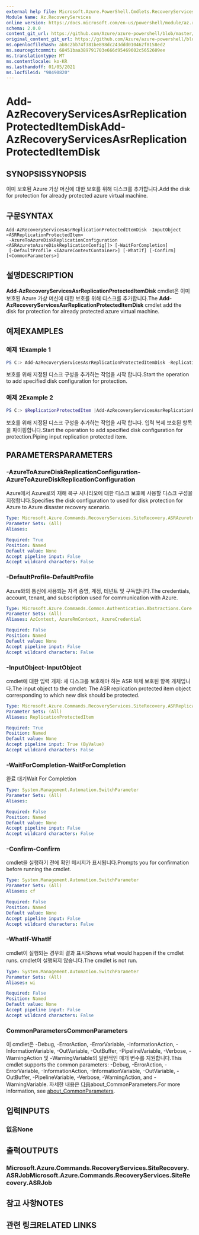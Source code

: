 ```yaml
---
external help file: Microsoft.Azure.PowerShell.Cmdlets.RecoveryServices.SiteRecovery.dll-Help.xml
Module Name: Az.RecoveryServices
online version: https://docs.microsoft.com/en-us/powershell/module/az.recoveryservices/add-azrecoveryservicesasrreplicationprotecteditemdisk
schema: 2.0.0
content_git_url: https://github.com/Azure/azure-powershell/blob/master/src/RecoveryServices/RecoveryServices/help/Add-AzRecoveryServicesAsrReplicationProtectedItemDisk.md
original_content_git_url: https://github.com/Azure/azure-powershell/blob/master/src/RecoveryServices/RecoveryServices/help/Add-AzRecoveryServicesAsrReplicationProtectedItemDisk.md
ms.openlocfilehash: ab8c2bb74f381be898dc243ddd010462f8158ed2
ms.sourcegitcommit: 68451baa389791703e666d95469602c5652609ee
ms.translationtype: MT
ms.contentlocale: ko-KR
ms.lasthandoff: 01/05/2021
ms.locfileid: "98490820"
---
```

# <span data-ttu-id="79cf9-101">Add-AzRecoveryServicesAsrReplicationProtectedItemDisk</span><span class="sxs-lookup"><span data-stu-id="79cf9-101">Add-AzRecoveryServicesAsrReplicationProtectedItemDisk</span></span>

## <span data-ttu-id="79cf9-102">SYNOPSIS</span><span class="sxs-lookup"><span data-stu-id="79cf9-102">SYNOPSIS</span></span>
<span data-ttu-id="79cf9-103">이미 보호된 Azure 가상 머신에 대한 보호를 위해 디스크를 추가합니다.</span><span class="sxs-lookup"><span data-stu-id="79cf9-103">Add the disk for protection for already protected azure virtual machine.</span></span>

## <span data-ttu-id="79cf9-104">구문</span><span class="sxs-lookup"><span data-stu-id="79cf9-104">SYNTAX</span></span>

```
Add-AzRecoveryServicesAsrReplicationProtectedItemDisk -InputObject <ASRReplicationProtectedItem>
 -AzureToAzureDiskReplicationConfiguration <ASRAzuretoAzureDiskReplicationConfig[]> [-WaitForCompletion]
 [-DefaultProfile <IAzureContextContainer>] [-WhatIf] [-Confirm] [<CommonParameters>]
```

## <span data-ttu-id="79cf9-105">설명</span><span class="sxs-lookup"><span data-stu-id="79cf9-105">DESCRIPTION</span></span>
<span data-ttu-id="79cf9-106">**Add-AzRecoveryServicesAsrReplicationProtectedItemDisk** cmdlet은 이미 보호된 Azure 가상 머신에 대한 보호를 위해 디스크를 추가합니다.</span><span class="sxs-lookup"><span data-stu-id="79cf9-106">The **Add-AzRecoveryServicesAsrReplicationProtectedItemDisk** cmdlet add the disk for protection for already protected azure virtual machine.</span></span>

## <span data-ttu-id="79cf9-107">예제</span><span class="sxs-lookup"><span data-stu-id="79cf9-107">EXAMPLES</span></span>

### <span data-ttu-id="79cf9-108">예제 1</span><span class="sxs-lookup"><span data-stu-id="79cf9-108">Example 1</span></span>
```powershell
PS C:> Add-AzRecoveryServicesAsrReplicationProtectedItemDisk -ReplicationProtectedItem $rpi -AzureToAzureDiskReplicationConfiguration $disk1,$disk2
```

<span data-ttu-id="79cf9-109">보호를 위해 지정된 디스크 구성을 추가하는 작업을 시작 합니다.</span><span class="sxs-lookup"><span data-stu-id="79cf9-109">Start the operation to add specified disk configuration for protection.</span></span>

### <span data-ttu-id="79cf9-110">예제 2</span><span class="sxs-lookup"><span data-stu-id="79cf9-110">Example 2</span></span>
```powershell
PS C:> $ReplicationProtectedItem |Add-AzRecoveryServicesAsrReplicationProtectedItemDisk -AzureToAzureDiskReplicationConfiguration $disk1,$disk2
```

<span data-ttu-id="79cf9-111">보호를 위해 지정된 디스크 구성을 추가하는 작업을 시작 합니다. 입력 복제 보호된 항목을 파이핑합니다.</span><span class="sxs-lookup"><span data-stu-id="79cf9-111">Start the operation to add specified disk configuration for protection.Piping input replication protected item.</span></span>

## <span data-ttu-id="79cf9-112">PARAMETERS</span><span class="sxs-lookup"><span data-stu-id="79cf9-112">PARAMETERS</span></span>

### <span data-ttu-id="79cf9-113">-AzureToAzureDiskReplicationConfiguration</span><span class="sxs-lookup"><span data-stu-id="79cf9-113">-AzureToAzureDiskReplicationConfiguration</span></span>
<span data-ttu-id="79cf9-114">Azure에서 Azure로의 재해 복구 시나리오에 대한 디스크 보호에 사용할 디스크 구성을 지정합니다.</span><span class="sxs-lookup"><span data-stu-id="79cf9-114">Specifies the disk configuration to used for disk protection for Azure to Azure disaster recovery scenario.</span></span>

```yaml
Type: Microsoft.Azure.Commands.RecoveryServices.SiteRecovery.ASRAzuretoAzureDiskReplicationConfig[]
Parameter Sets: (All)
Aliases:

Required: True
Position: Named
Default value: None
Accept pipeline input: False
Accept wildcard characters: False
```

### <span data-ttu-id="79cf9-115">-DefaultProfile</span><span class="sxs-lookup"><span data-stu-id="79cf9-115">-DefaultProfile</span></span>
<span data-ttu-id="79cf9-116">Azure와의 통신에 사용되는 자격 증명, 계정, 테넌트 및 구독입니다.</span><span class="sxs-lookup"><span data-stu-id="79cf9-116">The credentials, account, tenant, and subscription used for communication with Azure.</span></span>

```yaml
Type: Microsoft.Azure.Commands.Common.Authentication.Abstractions.Core.IAzureContextContainer
Parameter Sets: (All)
Aliases: AzContext, AzureRmContext, AzureCredential

Required: False
Position: Named
Default value: None
Accept pipeline input: False
Accept wildcard characters: False
```

### <span data-ttu-id="79cf9-117">-InputObject</span><span class="sxs-lookup"><span data-stu-id="79cf9-117">-InputObject</span></span>
<span data-ttu-id="79cf9-118">cmdlet에 대한 입력 개체: 새 디스크를 보호해야 하는 ASR 복제 보호된 항목 개체입니다.</span><span class="sxs-lookup"><span data-stu-id="79cf9-118">The input object to the cmdlet: The ASR replication protected item object corresponding to which new disk should be protected.</span></span>

```yaml
Type: Microsoft.Azure.Commands.RecoveryServices.SiteRecovery.ASRReplicationProtectedItem
Parameter Sets: (All)
Aliases: ReplicationProtectedItem

Required: True
Position: Named
Default value: None
Accept pipeline input: True (ByValue)
Accept wildcard characters: False
```

### <span data-ttu-id="79cf9-119">-WaitForCompletion</span><span class="sxs-lookup"><span data-stu-id="79cf9-119">-WaitForCompletion</span></span>
<span data-ttu-id="79cf9-120">완료 대기</span><span class="sxs-lookup"><span data-stu-id="79cf9-120">Wait For Completion</span></span>

```yaml
Type: System.Management.Automation.SwitchParameter
Parameter Sets: (All)
Aliases:

Required: False
Position: Named
Default value: None
Accept pipeline input: False
Accept wildcard characters: False
```

### <span data-ttu-id="79cf9-121">-Confirm</span><span class="sxs-lookup"><span data-stu-id="79cf9-121">-Confirm</span></span>
<span data-ttu-id="79cf9-122">cmdlet을 실행하기 전에 확인 메시지가 표시됩니다.</span><span class="sxs-lookup"><span data-stu-id="79cf9-122">Prompts you for confirmation before running the cmdlet.</span></span>

```yaml
Type: System.Management.Automation.SwitchParameter
Parameter Sets: (All)
Aliases: cf

Required: False
Position: Named
Default value: None
Accept pipeline input: False
Accept wildcard characters: False
```

### <span data-ttu-id="79cf9-123">-WhatIf</span><span class="sxs-lookup"><span data-stu-id="79cf9-123">-WhatIf</span></span>
<span data-ttu-id="79cf9-124">cmdlet이 실행되는 경우의 결과 표시</span><span class="sxs-lookup"><span data-stu-id="79cf9-124">Shows what would happen if the cmdlet runs.</span></span>
<span data-ttu-id="79cf9-125">cmdlet이 실행되지 않습니다.</span><span class="sxs-lookup"><span data-stu-id="79cf9-125">The cmdlet is not run.</span></span>

```yaml
Type: System.Management.Automation.SwitchParameter
Parameter Sets: (All)
Aliases: wi

Required: False
Position: Named
Default value: None
Accept pipeline input: False
Accept wildcard characters: False
```

### <span data-ttu-id="79cf9-126">CommonParameters</span><span class="sxs-lookup"><span data-stu-id="79cf9-126">CommonParameters</span></span>
<span data-ttu-id="79cf9-127">이 cmdlet은 -Debug, -ErrorAction, -ErrorVariable, -InformationAction, -InformationVariable, -OutVariable, -OutBuffer, -PipelineVariable, -Verbose, -WarningAction 및 -WarningVariable의 일반적인 매개 변수를 지원합니다.</span><span class="sxs-lookup"><span data-stu-id="79cf9-127">This cmdlet supports the common parameters: -Debug, -ErrorAction, -ErrorVariable, -InformationAction, -InformationVariable, -OutVariable, -OutBuffer, -PipelineVariable, -Verbose, -WarningAction, and -WarningVariable.</span></span> <span data-ttu-id="79cf9-128">자세한 내용은 [다음](http://go.microsoft.com/fwlink/?LinkID=113216)about_CommonParameters.</span><span class="sxs-lookup"><span data-stu-id="79cf9-128">For more information, see [about_CommonParameters](http://go.microsoft.com/fwlink/?LinkID=113216).</span></span>

## <span data-ttu-id="79cf9-129">입력</span><span class="sxs-lookup"><span data-stu-id="79cf9-129">INPUTS</span></span>

### <span data-ttu-id="79cf9-130">없음</span><span class="sxs-lookup"><span data-stu-id="79cf9-130">None</span></span>

## <span data-ttu-id="79cf9-131">출력</span><span class="sxs-lookup"><span data-stu-id="79cf9-131">OUTPUTS</span></span>

### <span data-ttu-id="79cf9-132">Microsoft.Azure.Commands.RecoveryServices.SiteRecovery.ASRJob</span><span class="sxs-lookup"><span data-stu-id="79cf9-132">Microsoft.Azure.Commands.RecoveryServices.SiteRecovery.ASRJob</span></span>

## <span data-ttu-id="79cf9-133">참고 사항</span><span class="sxs-lookup"><span data-stu-id="79cf9-133">NOTES</span></span>

## <span data-ttu-id="79cf9-134">관련 링크</span><span class="sxs-lookup"><span data-stu-id="79cf9-134">RELATED LINKS</span></span>
